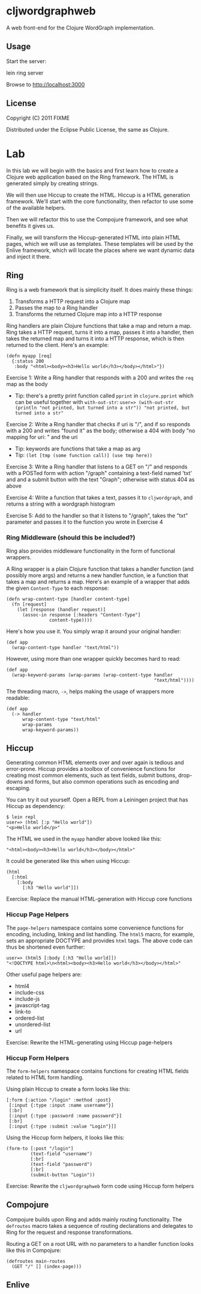 # cljwordgraphweb

A web front-end for the Clojure WordGraph implementation.

## Usage

Start the server:

   lein ring server

Browse to [http://localhost:3000]()

## License

Copyright (C) 2011 FIXME

Distributed under the Eclipse Public License, the same as Clojure.

# Lab

In this lab we will begin with the basics and first learn how to
create a Clojure web application based on the Ring framework. The HTML
is generated simply by creating strings.

We will then use Hiccup to create the HTML. Hiccup is a HTML generation
framework. We'll start with the core functionality, then refactor to
use some of the available helpers.

Then we will refactor this to use the Compojure framework, and see
what benefits it gives us.

Finally, we will transform the Hiccup-generated HTML into plain HTML
pages, which we will use as templates. These templates will be used by
the Enlive framework, which will locate the places where we want
dynamic data and inject it there.

## Ring

Ring is a web framework that is simplicity itself. It does mainly these things:

1. Transforms a HTTP request into a Clojure map
2. Passes the map to a Ring handler
3. Transforms the returned Clojure map into a HTTP response

Ring handlers are plain Clojure functions that take a map and return a
map. Ring takes a HTTP request, turns it into a map, passes it into a
handler, then takes the returned map and turns it into a HTTP response,
which is then returned to the client. Here's an example:

    (defn myapp [req]
      {:status 200
       :body "<html><body><h3>Hello world</h3></body></html>"})

Exercise 1: Write a Ring handler that responds with a 200 and writes the
`req` map as the body

* Tip: there's a pretty print function called `pprint` in `clojure.pprint`
which can be useful together with `with-out-str`:
`user=> (with-out-str (println "not printed, but turned into a str"))
"not printed, but turned into a str"`

Exercise 2: Write a Ring handler that checks if uri is "/", and íf so responds
with a 200 and writes "found it" as the body; otherwise a 404 with body
"no mapping for uri: " and the uri

* Tip: keywords are functions that take a map as arg
* Tip: `(let [tmp (some function call)] (use tmp here))`

Exercise 3: Write a Ring handler that listens to a GET on "/" and
responds with a POSTed form with action "/graph" containing a text-field
named 'txt' and and a submit button with the text "Graph"; otherwise with 
status 404 as above

Exercise 4: Write a function that takes a text, passes it to
`cljwordgraph`, and returns a string with a wordgraph histogram

Exercise 5: Add to the handler so that it listens to "/graph", takes the
"txt" parameter and passes it to the function you wrote in Exercise 4

### Ring Middleware (should this be included?)

Ring also provides middleware functionality in the form of functional
wrappers.

A Ring wrapper is a plain Clojure function that takes a handler
function (and possibly more args) and returns a new handler function,
ie a function that takes a map and returns a map. Here's an example of
a wrapper that adds the given `Content-Type` to each response:

    (defn wrap-content-type [handler content-type]
      (fn [request]
        (let [response (handler request)]
          (assoc-in response [:headers "Content-Type"]
                    content-type)))) 

Here's how you use it. You simply wrap it around your original handler:

    (def app
      (wrap-content-type handler "text/html"))

However, using more than one wrapper quickly becomes hard to read:

    (def app
      (wrap-keyword-params (wrap-params (wrap-content-type handler
                                                           "text/html"))))

The threading macro, `->`, helps making the usage of wrappers more
readable: 

    (def app
      (-> handler
          wrap-content-type "text/html"
          wrap-params
          wrap-keyword-params))

## Hiccup

Generating common HTML elements over and over again is tedious and
error-prone. Hiccup provides a toolbox of convenience functions for
creating most common elements, such as text fields, submit buttons,
drop-downs and forms, but also common operations such as encoding and
escaping.

You can try it out yourself. Open a REPL from a Leiningen project that
has Hiccup as dependency:

    $ lein repl
    user=> (html [:p "Hello world"])
    "<p>Hello world</p>"

The HTML we used in the `myapp` handler above looked like this:

    "<html><body><h3>Hello world</h3></body></html>"

It could be generated like this when using Hiccup:

    (html
      [:html
        [:body
          [:h3 "Hello world"]])

Exercise: Replace the manual HTML-generation with Hiccup core
functions

### Hiccup Page Helpers

The `page-helpers` namespace contains some convenience functions for
encoding, including, linking and list handling. The `html5` macro, for
example, sets an appropriate DOCTYPE and provides `html` tags. The
above code can thus be shortened even further:

    user=> (html5 [:body [:h3 "Hello world]])
    "<!DOCTYPE html>\n<html><body><h3>Hello world</h3></body></html>"

Other useful page helpers are:

* html4
* include-css
* include-js
* javascript-tag
* link-to
* ordered-list
* unordered-list
* url

Exercise: Rewrite the HTML-generating using Hiccup page-helpers

### Hiccup Form Helpers

The `form-helpers` namespace contains functions for creating HTML
fields related to HTML form handling.

Using plain Hiccup to create a form looks like this:

    [:form {:action "/login" :method :post}
     [:input {:type :input :name username"}]
     [:br]
     [:input {:type :password :name password"}]
     [:br]
     [:input {:type :submit :value "Login"}]]

Using the Hiccup form helpers, it looks like this:

    (form-to [:post "/login"]
             (text-field "username")
             [:br]
             (text-field "password")
             [:br]
             (submit-button "Login"))

Exercise: Rewrite the `cljwordgraphweb` form code using Hiccup form helpers

## Compojure

Compojure builds upon Ring and adds mainly routing functionality. The
`defroutes` macro takes a sequence of routing declarations and
delegates to Ring for the request and response transformations. 

Routing a GET on a root URL with no parameters to a handler function
looks like this in Compojure:

    (defroutes main-routes
      (GET "/" [] (index-page)))

## Enlive
